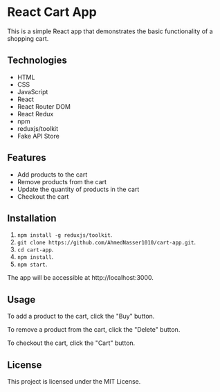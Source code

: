 # React Cart App

This is a simple React app that demonstrates the basic functionality of a shopping cart.

## Technologies

* HTML
* CSS
* JavaScript
* React
* React Router DOM
* React Redux
* npm
* reduxjs/toolkit
* Fake API Store

## Features

* Add products to the cart
* Remove products from the cart
* Update the quantity of products in the cart
* Checkout the cart

## Installation

1. `npm install -g reduxjs/toolkit`.
2. `git clone https://github.com/AhmedNasser1010/cart-app.git`.
3. `cd cart-app`.
4. `npm install`.
5. `npm start`.

The app will be accessible at http://localhost:3000.

## Usage

To add a product to the cart, click the "Buy" button.

To remove a product from the cart, click the "Delete" button.

To checkout the cart, click the "Cart" button.

## License

This project is licensed under the MIT License.
